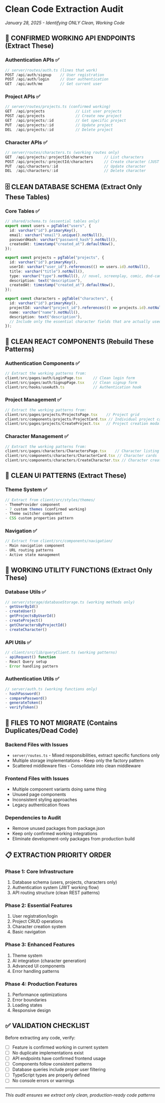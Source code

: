# Clean Code Extraction Audit
*January 28, 2025 - Identifying ONLY Clean, Working Code*

## 🎯 CONFIRMED WORKING API ENDPOINTS (Extract These)

### Authentication APIs ✅
```typescript
// server/routes/auth.ts (lines that work)
POST /api/auth/signup    // User registration
POST /api/auth/login     // User authentication
GET  /api/auth/me        // Get current user
```

### Project APIs ✅
```typescript
// server/routes/projects.ts (confirmed working)
GET  /api/projects              // List user projects
POST /api/projects              // Create new project
GET  /api/projects/:id          // Get specific project
PUT  /api/projects/:id          // Update project
DEL  /api/projects/:id          // Delete project
```

### Character APIs ✅
```typescript
// server/routes/characters.ts (working routes only)
GET  /api/projects/:projectId/characters     // List characters
POST /api/projects/:projectId/characters     // Create character (JUST FIXED)
PUT  /api/characters/:id                     // Update character
DEL  /api/characters/:id                     // Delete character
```

## 🗄️ CLEAN DATABASE SCHEMA (Extract Only These Tables)

### Core Tables ✅
```typescript
// shared/schema.ts (essential tables only)
export const users = pgTable("users", {
  id: varchar("id").primaryKey(),
  email: varchar("email").unique().notNull(),
  passwordHash: varchar("password_hash").notNull(),
  createdAt: timestamp("created_at").defaultNow(),
});

export const projects = pgTable("projects", {
  id: varchar("id").primaryKey(),
  userId: varchar("user_id").references(() => users.id).notNull(),
  title: varchar("title").notNull(),
  type: varchar("type").notNull(), // novel, screenplay, comic, dnd-campaign, poetry
  description: text("description"),
  createdAt: timestamp("created_at").defaultNow(),
});

export const characters = pgTable("characters", {
  id: varchar("id").primaryKey(),
  projectId: varchar("project_id").references(() => projects.id).notNull(),
  name: varchar("name").notNull(),
  description: text("description"),
  // Include only the essential character fields that are actually used
});
```

## 🧩 CLEAN REACT COMPONENTS (Rebuild These Patterns)

### Authentication Components ✅
```typescript
// Extract the working patterns from:
client/src/pages/auth/LoginPage.tsx     // Clean login form
client/src/pages/auth/SignupPage.tsx    // Clean signup form
client/src/hooks/useAuth.ts             // Authentication hook
```

### Project Management ✅
```typescript
// Extract the working patterns from:
client/src/pages/projects/ProjectsPage.tsx    // Project grid
client/src/components/projects/ProjectCard.tsx // Individual project cards
client/src/pages/projects/CreateProject.tsx   // Project creation modal
```

### Character Management ✅
```typescript
// Extract the working patterns from:
client/src/pages/characters/CharactersPage.tsx    // Character listing
client/src/components/characters/CharacterCard.tsx // Character cards
client/src/components/characters/CreateCharacter.tsx // Character creation (WORKING)
```

## 🎨 CLEAN UI PATTERNS (Extract These)

### Theme System ✅
```typescript
// Extract from client/src/styles/themes/
- ThemeProvider component
- 7 custom themes (confirmed working)
- Theme switcher component
- CSS custom properties pattern
```

### Navigation ✅
```typescript
// Extract from client/src/components/navigation/
- Main navigation component
- URL routing patterns
- Active state management
```

## 🔧 WORKING UTILITY FUNCTIONS (Extract Only These)

### Database Utils ✅
```typescript
// server/storage/databaseStorage.ts (working methods only)
- getUserById()
- createUser()
- getProjectsByUserId()
- createProject()
- getCharactersByProjectId()
- createCharacter()
```

### API Utils ✅
```typescript
// client/src/lib/queryClient.ts (working patterns)
- apiRequest() function
- React Query setup
- Error handling pattern
```

### Authentication Utils ✅
```typescript
// server/auth.ts (working functions only)
- hashPassword()
- comparePassword()
- generateToken()
- verifyToken()
```

## 🚫 FILES TO **NOT** MIGRATE (Contains Duplicates/Dead Code)

### Backend Files with Issues
- `server/routes.ts` - Mixed responsibilities, extract specific functions only
- Multiple storage implementations - Keep only the factory pattern
- Scattered middleware files - Consolidate into clean middleware

### Frontend Files with Issues
- Multiple component variants doing same thing
- Unused page components
- Inconsistent styling approaches
- Legacy authentication flows

### Dependencies to Audit
- Remove unused packages from package.json
- Keep only confirmed working integrations
- Eliminate development-only packages from production build

## 📋 EXTRACTION PRIORITY ORDER

### Phase 1: Core Infrastructure
1. Database schema (users, projects, characters only)
2. Authentication system (JWT working flow)
3. API routing structure (clean REST patterns)

### Phase 2: Essential Features
1. User registration/login
2. Project CRUD operations
3. Character creation system
4. Basic navigation

### Phase 3: Enhanced Features
1. Theme system
2. AI integration (character generation)
3. Advanced UI components
4. Error handling patterns

### Phase 4: Production Features
1. Performance optimizations
2. Error boundaries
3. Loading states
4. Responsive design

## ✅ VALIDATION CHECKLIST

Before extracting any code, verify:
- [ ] Feature is confirmed working in current system
- [ ] No duplicate implementations exist
- [ ] API endpoints have confirmed frontend usage
- [ ] Components follow consistent patterns
- [ ] Database queries include proper user filtering
- [ ] TypeScript types are properly defined
- [ ] No console errors or warnings

---
*This audit ensures we extract only clean, production-ready code patterns*